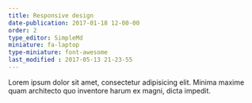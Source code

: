 ```yaml
---
title: Responsive design
date-publication: 2017-01-18 12-00-00
order: 2
type_editor: SimpleMd
miniature: fa-laptop
type-miniature: font-awesome
last_modified : 2017-05-13 21-23-55
---
```

Lorem ipsum dolor sit amet, consectetur adipisicing elit. Minima maxime quam architecto quo inventore harum ex magni, dicta impedit.